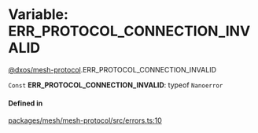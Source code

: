 # Variable: ERR\_PROTOCOL\_CONNECTION\_INVALID

[@dxos/mesh-protocol](../modules/dxos_mesh_protocol.md).ERR_PROTOCOL_CONNECTION_INVALID

 `Const` **ERR\_PROTOCOL\_CONNECTION\_INVALID**: typeof `Nanoerror`

#### Defined in

[packages/mesh/mesh-protocol/src/errors.ts:10](https://github.com/dxos/dxos/blob/db8188dae/packages/mesh/mesh-protocol/src/errors.ts#L10)
